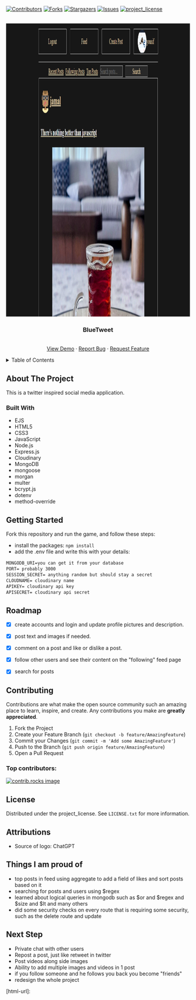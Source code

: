 
[![Contributors][contributors-shield]][contributors-url]
[![Forks][forks-shield]][forks-url]
[![Stargazers][stars-shield]][stars-url]
[![Issues][issues-shield]][issues-url]
[![project_license][license-shield]][license-url]



<!-- PROJECT LOGO -->
<br />
<div align="center">
  <a href="https://github.com/yousifj129/bluetweet">
    <img src="./public/thumbnail.png" alt="Logo" width="800px" height="800px">
  </a>

<h3 align="center">BlueTweet</h3>

  <p align="center">
    <br />
    <a href="https://github.com/yousifj129/bluetweet">View Demo</a>
    &middot;
    <a href="https://github.com/yousifj129/bluetweet/issues/new?labels=bug&template=bug-report---.md">Report Bug</a>
    &middot;
    <a href="https://github.com/yousifj129/bluetweet/issues/new?labels=enhancement&template=feature-request---.md">Request Feature</a>
  </p>
</div>



<!-- TABLE OF CONTENTS -->
<details>
  <summary>Table of Contents</summary>
  <ol>
    <li>
      <a href="#about-the-project">About The Project</a>
      <ul>
        <li><a href="#built-with">Built With</a></li>
      </ul>
    </li>
    <li>
      <a href="#getting-started">Getting Started</a>
    </li>
    <li><a href="#roadmap">Roadmap</a></li>
    <li><a href="#contributing">Contributing</a></li>
    <li><a href="#license">License</a></li>
    <li><a href="#contact">Contact</a></li>
    <li><a href="#acknowledgments">Acknowledgments</a></li>
  </ol>
</details>



<!-- ABOUT THE PROJECT -->
## About The Project
This is a twitter inspired social media application. 





### Built With
* EJS
* HTML5
* CSS3
* JavaScript
* Node.js
* Express.js
* Cloudinary
* MongoDB
* mongoose
* morgan
* multer
* bcrypt.js
* dotenv
* method-override





<!-- GETTING STARTED -->
## Getting Started

Fork this repository and run the game, and follow these steps:
- install the packages: ```npm install```
- add the .env file and write this with your details:
```
MONGODB_URI=you can get it from your database
PORT= probably 3000
SESSION_SECRET= anything random but should stay a secret
CLOUDNAME= cloudinary name
APIKEY= cloudinary api key
APISECRET= cloudinary api secret
```


<!-- ROADMAP -->
## Roadmap

- [x] create accounts and login and update profile pictures and description.
- [x] post text and images if needed.
- [x] comment on a post and like or dislike a post.
- [x] follow other users and see their content on the "following" feed page
- [x] search for posts






<!-- CONTRIBUTING -->
## Contributing

Contributions are what make the open source community such an amazing place to learn, inspire, and create. Any contributions you make are **greatly appreciated**.

1. Fork the Project
2. Create your Feature Branch (`git checkout -b feature/AmazingFeature`)
3. Commit your Changes (`git commit -m 'Add some AmazingFeature'`)
4. Push to the Branch (`git push origin feature/AmazingFeature`)
5. Open a Pull Request


### Top contributors:

<a href="https://github.com/yousifj129/bluetweet/graphs/contributors">
  <img src="https://contrib.rocks/image?repo=yousifj129/bluetweet" alt="contrib.rocks image" />
</a>



<!-- LICENSE -->
## License

Distributed under the project_license. See `LICENSE.txt` for more information.


<!-- ACKNOWLEDGMENTS -->
## Attributions

* Source of logo: ChatGPT


## Things I am proud of
* top posts in feed using aggregate to add a field of likes and sort posts based on it
* searching for posts and users using $regex
* learned about logical queries in mongodb such as $or and $regex and $size and $lt and many others
* did some security checks on every route that is requiring some security, such as the delete route and update

## Next Step

* Private chat with other users
* Repost a post, just like retweet in twitter
* Post videos along side images
* Ability to add multiple images and videos in 1 post
* if you follow someone and he follows you back you become "friends"
* redesign the whole project

<!-- MARKDOWN LINKS & IMAGES -->
<!-- https://www.markdownguide.org/basic-syntax/#reference-style-links -->
[contributors-shield]: https://img.shields.io/github/contributors/yousifj129/bluetweet.svg?style=for-the-badge
[contributors-url]: https://github.com/yousifj129/bluetweet/graphs/contributors
[forks-shield]: https://img.shields.io/github/forks/yousifj129/bluetweet.svg?style=for-the-badge
[forks-url]: https://github.com/yousifj129/bluetweet/network/members
[stars-shield]: https://img.shields.io/github/stars/yousifj129/bluetweet.svg?style=for-the-badge
[stars-url]: https://github.com/yousifj129/bluetweet/stargazers
[issues-shield]: https://img.shields.io/github/issues/yousifj129/bluetweet.svg?style=for-the-badge
[issues-url]: https://github.com/yousifj129/bluetweet/issues
[license-shield]: https://img.shields.io/github/license/yousifj129/bluetweet.svg?style=for-the-badge
[license-url]: https://github.com/yousifj129/bluetweet/blob/master/LICENSE.txt
[product-screenshot]: ./Assets/Screenshot.png
[html-url]: 
